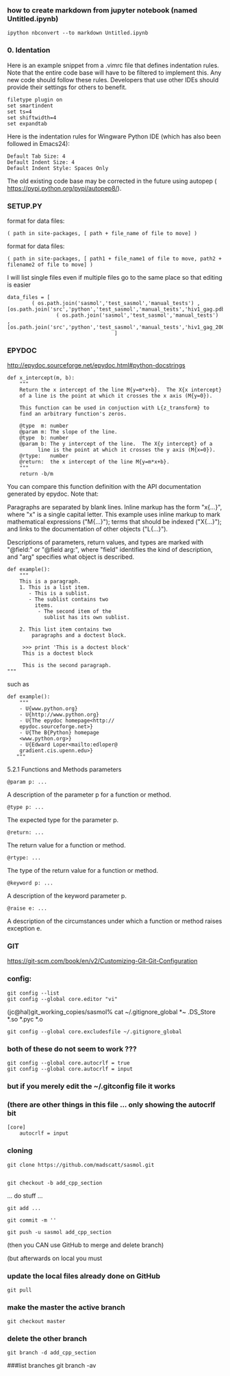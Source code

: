 
###  how to create markdown from jupyter notebook (named Untitled.ipynb)

    ipython nbconvert --to markdown Untitled.ipynb


### 0. Identation

Here is an example snippet from a .vimrc file that defines indentation rules. Note that the entire code base will have to be filtered to implement this. Any new code should follow these rules. Developers that use other IDEs should provide their settings for others to benefit.

    filetype plugin on
    set smartindent
    set ts=4
    set shiftwidth=4
    set expandtab

Here is the indentation rules for Wingware Python IDE (which has also been followed in Emacs24):

    Default Tab Size: 4
    Default Indent Size: 4
    Default Indent Style: Spaces Only

The old existing code base may be corrected in the future using autopep ( https://pypi.python.org/pypi/autopep8/).

### SETUP.PY ###

format for data files:
  
    ( path in site-packages, [ path + file_name of file to move] )
format for data files:
  
    ( path in site-packages, [ path1 + file_name1 of file to move, path2 + filename2 of file to move] )

I will list single files even if multiple files go to the same place so that editing is easier

    data_files = [
            ( os.path.join('sasmol','test_sasmol','manual_tests') , [os.path.join('src','python','test_sasmol','manual_tests','hiv1_gag.pdb')]),
                    ( os.path.join('sasmol','test_sasmol','manual_tests') , [os.path.join('src','python','test_sasmol','manual_tests','hiv1_gag_200_frames.dcd')])
                                       ]

### EPYDOC


http://epydoc.sourceforge.net/epydoc.html#python-docstrings


    def x_intercept(m, b):
        """
        Return the x intercept of the line M{y=m*x+b}.  The X{x intercept}
        of a line is the point at which it crosses the x axis (M{y=0}).

        This function can be used in conjuction with L{z_transform} to
        find an arbitrary function's zeros.

        @type  m: number
        @param m: The slope of the line.
        @type  b: number
        @param b: The y intercept of the line.  The X{y intercept} of a
              line is the point at which it crosses the y axis (M{x=0}).
        @rtype:   number
        @return:  the x intercept of the line M{y=m*x+b}.
        """
        return -b/m

You can compare this function definition with the API documentation generated by epydoc. Note that:

Paragraphs are separated by blank lines.
Inline markup has the form "x{...}", where "x" is a single capital letter. This example uses inline markup to mark mathematical expressions ("M{...}"); terms that should be indexed ("X{...}"); and links to the documentation of other objects ("L{...}").

Descriptions of parameters, return values, and types are marked with "@field:" or "@field arg:", where "field" identifies the kind of description, and "arg" specifies what object is described.

    def example():
        """
        This is a paragraph.
        1. This is a list item.
           - This is a sublist.
           - The sublist contains two
             items.
              - The second item of the
                sublist has its own sublist.

        2. This list item contains two
            paragraphs and a doctest block.

         >>> print 'This is a doctest block'
         This is a doctest block

         This is the second paragraph.
    """

such as

    def example():
        """
        - U{www.python.org}
        - U{http://www.python.org}
        - U{The epydoc homepage<http://
        epydoc.sourceforge.net>}
        - U{The B{Python} homepage
        <www.python.org>}
        - U{Edward Loper<mailto:edloper@
        gradient.cis.upenn.edu>}
       """

5.2.1   Functions and Methods parameters

    @param p: ...
A description of the parameter p for a function or method. 

    @type p: ...
    
The expected type for the parameter p.

    @return: ...
    
The return value for a function or method.

    @rtype: ...
    
The type of the return value for a function or method.

    @keyword p: ...
    
A description of the keyword parameter p.

    @raise e: ...
    
A description of the circumstances under which a function or method raises exception e.



### GIT ###

https://git-scm.com/book/en/v2/Customizing-Git-Git-Configuration

### config:

    git config --list
    git config --global core.editor "vi"

(jc@hal)git_working_copies/sasmol% cat ~/.gitignore_global 
    *~
    .DS_Store
    *.so
    *.pyc
    *.o

    git config --global core.excludesfile ~/.gitignore_global 

### both of these do not seem to work ???

    git config --global core.autocrlf = true
    git config --global core.autocrlf = input

### but if you merely edit the ~/.gitconfig file it works
### (there are other things in this file ... only showing the autocrlf bit

    [core]
        autocrlf = input

### cloning


    git clone https://github.com/madscatt/sasmol.git


    git checkout -b add_cpp_section

... do stuff ...

    git add ...

    git commit -m ''

    git push -u sasmol add_cpp_section


(then you CAN use GitHub to merge and delete branch)

(but afterwards on local you must

### update the local files already done on GitHub
    git pull

### make the master the active branch
    git checkout master

### delete the other branch
    git branch -d add_cpp_section

###list branches
    git branch -av
     
